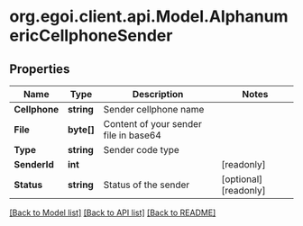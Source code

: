 
# org.egoi.client.api.Model.AlphanumericCellphoneSender

## Properties

Name | Type | Description | Notes
------------ | ------------- | ------------- | -------------
**Cellphone** | **string** | Sender cellphone name | 
**File** | **byte[]** | Content of your sender file in base64 | 
**Type** | **string** | Sender code type | 
**SenderId** | **int** |  | [readonly] 
**Status** | **string** | Status of the sender | [optional] [readonly] 

[[Back to Model list]](../README.md#documentation-for-models)
[[Back to API list]](../README.md#documentation-for-api-endpoints)
[[Back to README]](../README.md)


